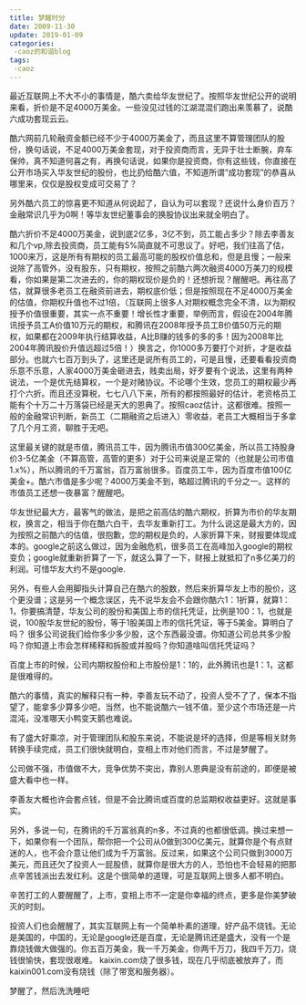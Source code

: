 ```yaml
---
title: 梦醒时分
date: 2009-11-30
update: 2019-01-09
categories:
 -caoz的和谐blog
tags:
 -caoz
---
```


最近互联网上不大不小的事情是，酷六卖给华友世纪了。按照华友世纪公开的说明来看，折价是不足4000万美金。一些没见过钱的江湖混混们跑出来羡慕了，说酷六成功套现云云。

酷六网前几轮融资金额已经不少于4000万美金了，而且这里不算管理团队的股份，换句话说，不足4000万美金套现，对于投资商而言，无异于壮士断腕，弃车保帅，真不知道何喜之有，再换句话说，如果你是投资商，你有这些钱，你直接在公开市场买入华友世纪的股份，也比扔给酷六值，不知道所谓“成功套现”的恭喜从哪里来，仅仅是股权变成可交易了？

另外酷六员工的惊喜更不知道从何说起了，自认为可以套现？还说什么身价百万？金融常识几乎为0啊！等华友世纪董事会的换股协议出来就全明白了。

酷六折价不足4000万美金，说到底2亿多，3亿不到，员工能占多少？除去李善友和几个vp,除去投资商，员工能有5%简直就不可思议了。好吧，我们往高了估，1000来万，这是所有有期权的员工最高可能的股权价值总和，但是且慢；一般来说除了高管外，没有股东，只有期权，按照之前酷六两次融资4000万美刀的规模看，你如果是第二次进去的，你的期权现价是负的！还想折现？醒醒吧。再往高了估，就算很多老员工在融资前进去，期权底价低；但是按照现在不足4000万美金的估值，你期权升值也不过1倍，（互联网上很多人对期权概念完全不清，以为期权授予价值很重要，其实一点不重要！增长性才重要，举例而言，假设在2004年腾讯授予员工A价值10万元的期权，和腾讯在2008年授予员工B价值50万元的期权，如果都在2009年执行结算收益，A比B赚的钱多的多的多！因为2008年比2004年腾讯股价升值远超过5倍！）换言之，你1000多万要打个对折，才是收益部分。也就六七百万到头了，这里还是说所有员工的，可是且慢，还要看看投资商乐意不乐意，人家4000万美金砸进去，贱卖出局，好歹要有个说法，这里有两种说法，一个是优先结算权，一个是对赌协议。不论哪个生效，您员工的期权最少再打个六折。而且还没算税，七七八八下来，所有的都按照最好的估计，老资格员工能有个十万二十万落袋已经是天大的恩典了。按照caoz估计，这都很难。按照一般的金融常识判断，新员工（二期融资之后进入）零收益，老员工大概相当于多拿了几个月工资，聊胜于无吧。

这里最关键的就是市值，腾讯员工牛，因为腾讯市值300亿美金，所以员工持股身价3-5亿美金（不算高管，高管的更多）对于公司来说是正常的（也就是公司市值1.x%），所以腾讯的千万富翁，百万富翁很多。百度员工牛，因为百度市值100亿美金+。酷六市值是多少呢？4000万美金不到，略超过腾讯的千分之一。这样的市值员工还想一夜暴富？醒醒吧。

华友世纪最大方，最客气的做法，是把之前高估的酷六期权，折算为市价的华友期权，换言之，相当于你在酷六白干，去华友重新打工。为什么说这是最大方的，因为按照之前酷六的估值，很抱歉，您的期权是负的，人家折算下来，财报要体现成本的。google之前这么做过，因为金融危机，很多员工在高峰加入google的期权变负；google就重新折算了一下，就这么算了一下，财报上就抵扣了n多亿美刀的利润。可惜华友大约不是google.

另外，有些人会用脚指头计算自己在酷六的股数，然后来折算华友上市的股价，这个更没谱；这是另一个概念误区，先不说华友会不会跟你酷六1：1折算，就算1：1，你要搞清楚，华友公司的股份和美国上市的信托凭证，比例是100：1，也就是说，100股华友世纪的股份，等于1股美国上市的信托凭证，等于5美金。算明白了吗？ 很多公司说我们给你多少多少股，这个东西最没谱。你知道公司总共多少股吗？你知道上市会怎样稀释和拆股或并股吗？你知道啥叫信托凭证吗？

百度上市的时候，公司内期权股份和上市股份是1：1的，此外腾讯也是1：1，这都是很难得的。

酷六的事情，真实的解释只有一种，李善友玩不动了，投资人受不了了，保本不指望了，能拿多少算多少吧，当然，也不能说酷六一钱不值，至少这个市场还是一片混沌，没准哪天小鸭变天鹅也难说。

有了盛大好乘凉，对于管理团队和股东来说，不能说是坏的选择，但是等相关财务转换手续完成，员工们很快就明白，变相上市对他们而言，不过是梦醒了。

公司做不强，市值做不大，竞争优势不突出，靠别人恩典是没有前途的，即便是被盛大看中也一样。

李善友大概也许会套点钱，但是不会比腾讯或百度的总监期权收益更好。这就是事实。

另外，多说一句，在腾讯的千万富翁真的n多，不过真的也都很低调。换过来想一下，如果你有一个团队，帮你把一个公司从0做到300亿美元，就算你是个有点财迷的人，也不会介意让他们成为千万富翁。反过来，如果这个公司只做到3000万美元，而且还欠了投资人一屁股债，就算你是很大方的人，恐怕也不会轻易的把那点辛苦钱派出去发红利。这是个很简单的道理，可是互联网上很多人都不明白。

辛苦打工的人要醒醒了，上市，变相上市不一定是你幸福的终点，更多是你美梦破灭的时刻。

投资人们也会醒醒了，其实互联网上有一个简单朴素的道理，好产品不烧钱。无论是美国的，中国的，无论是google还是百度，无论是腾讯还是盛大，没有一个是靠烧钱做大做强的。你五百万美金，我一千万美金，你两千万刀，我四千万刀，烧钱很愉快，套现很艰难。 kaixin.com烧了很多钱，现在几乎彻底被放弃了，而kaixin001.com没有烧钱（除了带宽和服务器）。

梦醒了，然后洗洗睡吧